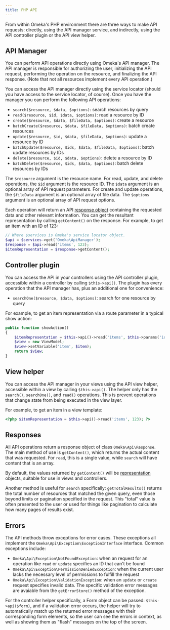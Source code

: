 ```yaml
---
title: PHP API
---
```


From within Omeka's PHP environment there are three ways to make API requests: directly,
using the API manager service, and indirectly, using the API controller plugin or
the API view helper.

## API Manager

You can perform API operations directly using Omeka's API manager. The API manager
is responsible for authorizing the user, initializing the API request, performing
the operation on the resource, and finalizing the API response. (Note that not all
resources implement every API operation.)

You can access the API manager directly using the service locator (should you have
access to the service locator, of course). Once you have the manager you can perform
the following API operations:

- `search($resource, $data, $options)`: search resources by query
- `read($resource, $id, $data, $options)`: read a resource by ID
- `create($resource, $data, $fileData, $options)`: create a resource
- `batchCreate($resource, $data, $fileData, $options)`: batch create resources
- `update($resource, $id, $data, $fileData, $options)`: update a resource by ID
- `batchUpdate($resource, $ids, $data, $fileData, $options)`: batch update resources by IDs
- `delete($resource, $id, $data, $options)`: delete a resource by ID
- `batchDelete($resource, $ids, $data, $options)`: batch delete resources by IDs

The `$resource` argument is the resource name. For read, update, and delete operations,
the `$id` argument is the resource ID. The `$data` argument is an optional array
of API request parameters. For create and update operations, the `$fileData` argument
is an optional array of file data. The `$options` argument is an optional array
of API request options.

Each operation will return an API [response object](#responses) containing the
requested data and other relevant information. You can get the resultant
representation by calling `getContent()` on the response. For example, to get an
item with an ID of 123:

```php
// Where $services is Omeka's service locator object.
$api = $services->get('Omeka\ApiManager');
$response = $api->read('items', 123);
$itemRepresentation = $response->getContent();
```

## Controller plugin

You can access the API in your controllers using the API controller plugin,
accessible within a controller by calling `$this->api()`. The plugin
has every operation that the API manager has, plus an additional one
for convenience:

- `searchOne($resource, $data, $options)`: search for one resource by query

For example, to get an item representation via a route parameter in a typical show
action:

```php
public function showAction()
{
    $itemRepresentation = $this->api()->read('items', $this->params('id'))->getContent();
    $view = new ViewModel;
    $view->setVariable('item', $item);
    return $view;
}
```

## View helper

You can access the API manager in your views using the API view helper,
accessible within a view by calling `$this->api()`. The helper only has the
`search()`, `searchOne()`, and `read()` operations. This is prevent operations
that change state from being executed in the view layer.

For example, to get an item in a view template:

```php
<?php $itemRepresentation = $this->api()->read('items', 123); ?>
```

## Responses

All API operations return a response object of class `Omeka\Api\Response`. The
main method of use is `getContent()`, which returns the actual content that
was requested. For `read`, this is a single value, while `search` will have content
that is an array.

By default, the values returned by `getContent()` will be
[representation](../views/representations.md) objects, suitable for use in views
and controllers.

Another method is useful for `search` specifically: `getTotalResults()` returns
the total number of resources that matched the given query, even those beyond
limits or pagination specified in the request. This "total" value is often
presented to the user or used for things like pagination to calculate how many
pages of results exist.

## Errors

The API methods throw exceptions for error cases. These exceptions all implement
the `Omeka\Api\Exception\ExceptionInterface` interface. Common exceptions
include:

- `Omeka\Api\Exception\NotFoundException`: when an request for an operation
  like `read` or `update` specifies an ID that can't be found
- `Omeka\Api\Exception\PermissionDeniedException`: when the current user lacks
  the necessary level of permissions to fulfill the request
- `Omeka\Api\Exception\ValidationException`: when an `update` or `create`
  request specifies invalid data. The specific validation error messages are
  avaiable from the `getErrorStore()` method of the exception.

For the controller helper specifically, a Form object can be passed:
`$this->api($form)`, and if a validation error occurs, the helper will try to
automatically match up the returned error messages with their corresponding
form elements, so the user can see the errors in context, as well as showing
them as "flash" messages on the top of the screen.
